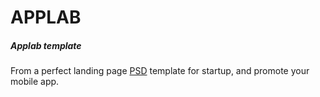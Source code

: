 # APPLAB
<h5>Applab template</h5>
                <p>
                  From a perfect landing page
                  <a href=\"https://omahpsd.com/story/free-app-lab-landing-page-psd-template/\" target=\"blank\">PSD</a>
                  template for startup, and promote your mobile app.
                </p>
                <a class=\"demo btn\" href=\"https://alaasufi-portifolio-applab.netlify.app\" target=\"blank\"><i class=\"fa fa-external-link-alt\"></i></a>
